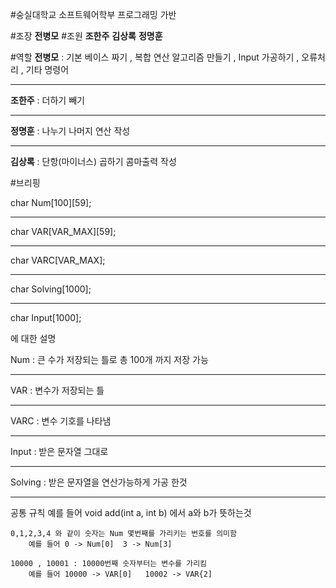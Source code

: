 ﻿#숭실대학교 소프트웨어학부 프로그래밍 가반

#조장
**전병모**
#조원
**조한주**
**김상록**
**정명훈**



#역할
**전병모** : 기본 베이스 짜기 , 복합 연산 알고리즘 만들기 , Input 가공하기 , 오류처리 , 기타 명령어

----------

**조한주** : 더하기 빼기

----------


**정명훈** : 나누기 나머지 연산 작성

----------


**김상록** : 단항(마이너스) 곱하기 콤마출력 작성


#브리핑


char Num[100][59]; 

----------


char VAR[VAR_MAX][59];	

----------
char VARC[VAR_MAX];

----------
char Solving[1000];		

----------
char Input[1000]; 	

에 대한 설명

Num : 큰 수가 저장되는 틀로 총 100개 까지 저장 가능 

----------
VAR  : 변수가 저장되는 틀

----------
VARC : 변수 기호를 나타냄

----------
Input : 받은 문자열 그대로

----------
Solving : 받은 문자열을 연산가능하게 가공 한것

----------

공통 규칙
		예를 들어 void add(int a, int b)
		에서 a와 b가 뜻하는것		

	0,1,2,3,4 와 같이 숫자는 Num 몇번째를 가리키는 번호를 의미함 
		예를 들어 0 -> Num[0]  3 -> Num[3]
	
	10000 , 10001 : 10000번째 숫자부터는 변수를 가리킴
		예를 들어 10000 -> VAR[0]   10002 -> VAR{2]
